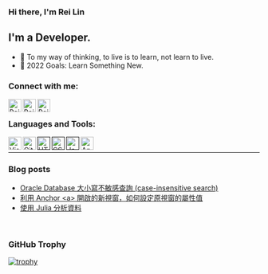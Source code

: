 ### Hi there, I'm Rei Lin


## I'm a Developer.

- 🌱 To my way of thinking, to live is to learn, not learn to live.
- 🥅 2022 Goals: Learn Something New.

### Connect with me:

[<img align="left" alt="Rei | Twitter" width="26px" src="https://cdn.jsdelivr.net/npm/simple-icons@v3/icons/twitter.svg" />][twitter]
[<img align="left" alt="Rei | LinkedIn" width="26px" src="https://cdn.jsdelivr.net/npm/simple-icons@v3/icons/linkedin.svg" />][linkedin]
[<img align="left" alt="Rei | Instagram" width="26px" src="https://cdn.jsdelivr.net/npm/simple-icons@v3/icons/instagram.svg" />][instagram]

<br />

### Languages and Tools:

[<img align="left" alt="Visual Studio Code" width="26px" src="https://cdn.jsdelivr.net/npm/simple-icons@v3/icons/visualstudiocode.svg" />](https://code.visualstudio.com/)
[<img align="left" alt="Git" width="26px" src="https://cdn.jsdelivr.net/npm/simple-icons@v3/icons/git.svg" />](https://git-scm.com/)
[<img align="left" alt="HTML5" width="26px" src="https://cdn.jsdelivr.net/npm/simple-icons@v3/icons/html5.svg" />]()
[<img align="left" alt="CSS3" width="26px" src="https://cdn.jsdelivr.net/npm/simple-icons@v3/icons/css3.svg" />]()
[<img align="left" alt="JavaScript" width="26px" src="https://cdn.jsdelivr.net/npm/simple-icons@v3/icons/javascript.svg" />]()
[<img align="left" alt="Angular" width="26px" src="https://cdn.jsdelivr.net/npm/simple-icons@v3/icons/angular.svg" />](https://angular.io/)

<br />

---

### Blog posts
<!-- BLOG-POST-LIST:START -->
- [Oracle Database 大小寫不敏感查詢 &lpar;case-insensitive search&rpar;](https://linrei.medium.com/oracle-database-%E5%A4%A7%E5%B0%8F%E5%AF%AB%E4%B8%8D%E6%95%8F%E6%84%9F%E6%9F%A5%E8%A9%A2-case-insensitive-search-7d1c9eb6490f?source=rss-6aac0e3b05f9------2)
- [利用 Anchor &lt;a&gt; 開啟的新視窗，如何設定原視窗的屬性值](https://linrei.medium.com/%E5%88%A9%E7%94%A8-anchor-a-%E9%96%8B%E5%95%9F%E7%9A%84%E6%96%B0%E8%A6%96%E7%AA%97-%E5%A6%82%E4%BD%95%E8%A8%AD%E5%AE%9A%E5%8E%9F%E8%A6%96%E7%AA%97%E7%9A%84%E5%B1%AC%E6%80%A7%E5%80%BC-82d0b16f63e3?source=rss-6aac0e3b05f9------2)
- [使用 Julia 分析資料](https://linrei.medium.com/%E4%BD%BF%E7%94%A8-julia-%E5%88%86%E6%9E%90%E8%B3%87%E6%96%99-eaea98467ce8?source=rss-6aac0e3b05f9------2)
<!-- BLOG-POST-LIST:END -->

<br />

### GitHub Trophy

[![trophy](https://github-profile-trophy.vercel.app/?username=temisrei&rank=SECRET,SSS,SS,S,AAA,AA,A&theme=discord)](https://github.com/temisrei)

<br />


[twitter]: https://twitter.com/temisrei
[instagram]: https://www.instagram.com/temisrei
[linkedin]: https://linkedin.com/in/temisrei
